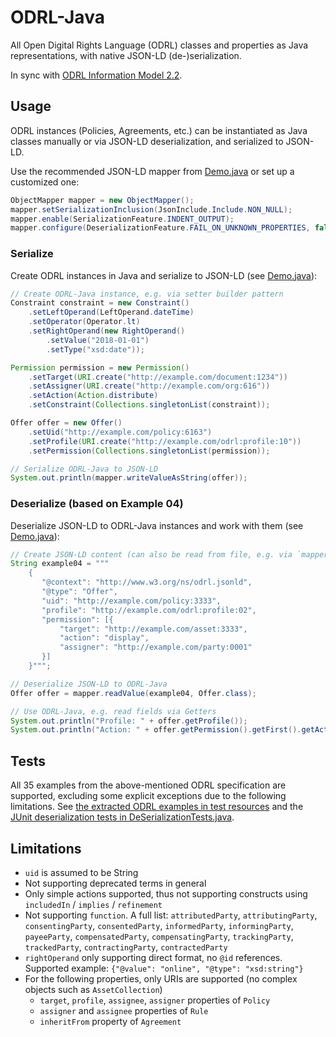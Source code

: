 # ODRL-Java
All Open Digital Rights Language (ODRL) classes and properties as Java representations, with native JSON-LD (de-)serialization.

In sync with [ODRL Information Model 2.2](https://www.w3.org/TR/2018/REC-odrl-model-20180215/).

## Usage
ODRL instances (Policies, Agreements, etc.) can be instantiated as Java classes manually or via JSON-LD deserialization, and serialized to JSON-LD.  

Use the recommended JSON-LD mapper from [Demo.java](src/main/java/io/github/johanneslipp/odrljava/Demo.java) or set up a customized one:
```java
ObjectMapper mapper = new ObjectMapper();
mapper.setSerializationInclusion(JsonInclude.Include.NON_NULL);
mapper.enable(SerializationFeature.INDENT_OUTPUT);
mapper.configure(DeserializationFeature.FAIL_ON_UNKNOWN_PROPERTIES, false);
```

### Serialize
Create ODRL instances in Java and serialize to JSON-LD (see [Demo.java](src/main/java/io/github/johanneslipp/odrljava/Demo.java)):

```java
// Create ODRL-Java instance, e.g. via setter builder pattern
Constraint constraint = new Constraint()
    .setLeftOperand(LeftOperand.dateTime)
    .setOperator(Operator.lt)
    .setRightOperand(new RightOperand()
        .setValue("2018-01-01")
        .setType("xsd:date"));

Permission permission = new Permission()
    .setTarget(URI.create("http://example.com/document:1234"))
    .setAssigner(URI.create("http://example.com/org:616"))
    .setAction(Action.distribute)
    .setConstraint(Collections.singletonList(constraint));

Offer offer = new Offer()
    .setUid("http://example.com/policy:6163")
    .setProfile(URI.create("http://example.com/odrl:profile:10"))
    .setPermission(Collections.singletonList(permission));

// Serialize ODRL-Java to JSON-LD
System.out.println(mapper.writeValueAsString(offer));
```

### Deserialize (based on Example 04)
Deserialize JSON-LD to ODRL-Java instances and work with them (see [Demo.java](src/main/java/io/github/johanneslipp/odrljava/Demo.java)):

```java
// Create JSON-LD content (can also be read from file, e.g. via `mapper.readValue(URI uri, Offer.class)`
String example04 = """
    {
       "@context": "http://www.w3.org/ns/odrl.jsonld",
       "@type": "Offer",
       "uid": "http://example.com/policy:3333",
       "profile": "http://example.com/odrl:profile:02",
       "permission": [{
           "target": "http://example.com/asset:3333",
           "action": "display",
           "assigner": "http://example.com/party:0001"
       }]
    }""";

// Deserialize JSON-LD to ODRL-Java
Offer offer = mapper.readValue(example04, Offer.class);

// Use ODRL-Java, e.g. read fields via Getters
System.out.println("Profile: " + offer.getProfile());
System.out.println("Action: " + offer.getPermission().getFirst().getAction().getFirst());
```

## Tests
All 35 examples from the above-mentioned ODRL specification are supported, excluding some explicit exceptions due to the following limitations.
See [the extracted ODRL examples in test resources](src/test/resources) and the [JUnit deserialization tests in DeSerializationTests.java](src/test/java/io/github/johanneslipp/odrljava/DeSerializationTests.java). 

## Limitations
- `uid` is assumed to be String
- Not supporting deprecated terms in general 
- Only simple actions supported, thus not supporting constructs using `includedIn` / `implies` / `refinement`
- Not supporting `function`. A full list: `attributedParty`, `attributingParty`, `consentingParty`, `consentedParty`, `informedParty`, `informingParty`, `payeeParty`, `compensatedParty`, `compensatingParty`, `trackingParty`, `trackedParty`, `contractingParty`, `contractedParty`
- `rightOperand` only supporting direct format, no `@id` references. Supported example: `{"@value": "online", "@type": "xsd:string"}`
- For the following properties, only URIs are supported (no complex objects such as `AssetCollection`)
  - `target`, `profile`, `assignee`, `assigner` properties of `Policy`
  - `assigner` and `assignee` properties of `Rule`
  - `inheritFrom`  property of `Agreement`